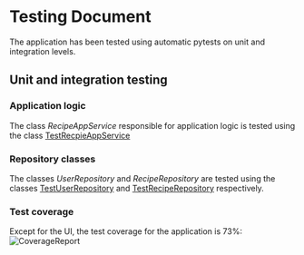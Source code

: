 # Testing Document
The application has been tested using automatic pytests on unit and integration levels. 

## Unit and integration testing

### Application logic
The class *RecipeAppService* responsible for application logic is tested using the class [TestRecpieAppService](https://github.com/Germuu/ot-harjoitustyo/blob/master/recipe-app/src/tests/services/recipe_app_service_test.py)

### Repository classes
The classes *UserRepository* and *RecipeRepository* are tested using the classes [TestUserRepository](https://github.com/Germuu/ot-harjoitustyo/blob/master/recipe-app/src/tests/repositories/user_repository_test.py) and [TestRecipeRepository](https://github.com/Germuu/ot-harjoitustyo/blob/master/recipe-app/src/tests/repositories/recipe_repository_test.py) respectively.

### Test coverage
Except for the UI, the test coverage for the application is 73%:
![CoverageReport](https://github.com/Germuu/ot-harjoitustyo/blob/master/recipe-app/documentation/Pictures/coveragereport.PNG)



